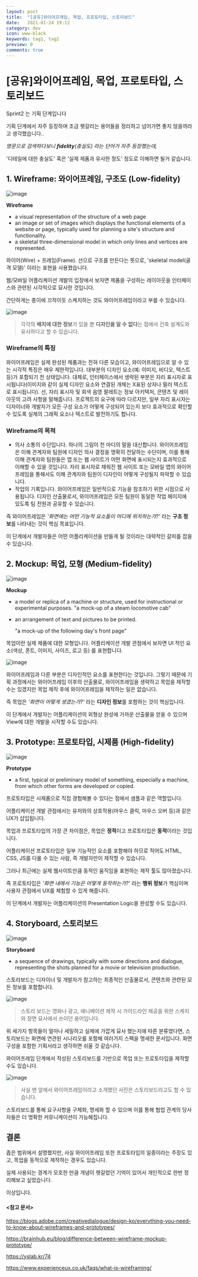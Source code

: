 ```yaml
---
layout: post
title:  "[공유]와이어프레임, 목업, 프로토타입, 스토리보드"
date:   2021-01-24 19:12
category: dev
icon: www-black
keywords: tag1, tag2
preview: 0
comments: true
---
```


# [공유]와이어프레임, 목업, 프로토타입, 스토리보드



Sprint2 는 기획 단계입니다

기획 단계에서 자주 등장하며 조금 헷갈리는 용어들을 정리하고 넘어가면 좋지 않을까라고 생각했습니다..

*영문으로 검색하다보니 **fidelity**(충실도) 라는 단어가 자주 등장했는데,*

'디테일에 대한 충실도' 혹은 '실제 제품과 유사한 정도' 정도로 이해하면 될거 같습니다.

## 1. Wireframe: 와이어프레임, 구조도 (Low-fidelity)

![image](https://t1.daumcdn.net/cfile/tistory/237B024B568CD6D632)

**Wireframe**

- a visual representation of the structure of a web page
- an image or set of images which displays the functional elements of a website or page, typically used for planning a site's structure and functionality.
- a skeletal three-dimensional model in which only lines and vertices are represented.

와이어(Wire) + 프레임(Frame). 선으로 구조를 만든다는 뜻으로, 'skeletal model(골격 모델)' 이라는 표현을 사용했습니다.

웹/모바일 어플리케이션 개발의 입장에서 보자면 제품을 구성하는 레이아웃을 인터페이스와 관련된 시각적으로 묘사한 것입니다.

간단하게는 종이에 끄적이듯 스케치하는 것도 와이어프레임이라고 부를 수 있습니다.

![image](https://i.pinimg.com/originals/5f/f9/69/5ff9698af5b7cb72dae2305248945b38.jpg)

> 각각의 **배치에 대한 정보**가 있을 뿐 **디자인을 알 수 없다**는 점에서 건축 설계도와 유사하다고 할 수 있습니다.

### Wireframe의 특징

와이어프레임은 실제 완성된 제품과는 전혀 다른 모습이고, 와이어프레임으로 알 수 있는 시각적 특징은 매우 제한적입니다. 대부분의 디자인 요소(예: 이미지, 비디오, 텍스트 등)가 포함되기 전 상태입니다. 대체로, 인터페이스에서 생략된 부분은 자리 표시자로 표시됩니다(이미지와 같이 실제 디자인 요소와 연결된 개체는 X표된 상자나 필러 텍스트로 표시됩니다). 선, 자리 표시자 및 회색 음영 팔레트는 정보 아키텍처, 콘텐츠 및 레이아웃의 고려 사항을 말해줍니다. 프로젝트의 요구에 따라 다르지만, 일부 자리 표시자는 디자이너와 개발자가 모든 구성 요소가 어떻게 구성되어 있는지 보다 효과적으로 확인할 수 있도록 실제의 그래픽 요소나 텍스트로 발전하기도 합니다.

### Wireframe의 목적

- 의사 소통의 수단입니다. 하나의 그림이 천 마디의 말을 대신합니다. 와이어프레임은 이해 관계자와 팀원에 디자인 의사 결정을 명확히 전달하는 수단이며, 이를 통해 이해 관계자와 팀원들은 앱 또는 웹 사이트가 어떤 화면에 표시되는지 효과적으로 이해할 수 있을 것입니다. 자리 표시자로 채워진 웹 사이트 또는 모바일 앱의 와이어프레임을 통해서도 이해 관계자와 팀원이 디자인이 어떻게 구성될지 파악할 수 있습니다.
- 작업의 기록입니다. 와이어프레임은 일반적으로 기능을 참조하기 위한 시점으로 사용됩니다. 디자인 산출물로서, 와이어프레임은 모든 팀원이 동일한 작업 페이지에 있도록 팀 전원과 공유할 수 있습니다.

즉 와이어프레임은 *'화면에는 어떤 기능적 요소들이 어디에 위치하는가?'* 라는 **구조 정보**를 나타내는 것이 핵심 목표입니다.

이 단계에서 개발자들은 어떤 어플리케이션을 만들게 될 것이라는 대략적인 갈피를 잡을 수 있습니다.

## 2. Mockup: 목업, 모형 (Medium-fidelity)

![image](https://mockuptree.com/wp-content/uploads/2020/01/website-mockup-psd.jpg)

**Mockup**

- a model or replica of a machine or structure, used for instructional or experimental purposes. "a mock-up of a steam locomotive cab"

- an arrangement of text and pictures to be printed.

   "a mock-up of the following day's front page"

목업이란 실제 제품에 대한 모형입니다. 어플리케이션 개발 관점에서 보자면 UI 적인 요소(색상, 폰트, 이미지, 사이즈, 로고 등) 를 표현합니다.

![image](https://www.brainvire.com/wp/wp-content/uploads/2016/07/Differance-between-Wireframe-Mock-up-1.jpg)

와이어프레임과 다른 부분은 디자인적인 요소를 표현한다는 것입니다. 그렇기 때문에 기획 과정에서는 와이어프레임 이후의 산출물로, 와이어프레임을 생략하고 목업을 제작할 수는 있겠지만 목업 제작 후에 와이어프레임을 제작하는 일은 없습니다.

즉 목업은 *'화면이 어떻게 생겼는가?'* 라는 **디자인 정보**를 포함하는 것이 핵심입니다.

이 단계에서 개발자는 어플리케이션의 외형상 완성에 가까운 산출물을 얻을 수 있으며 View에 대한 개발을 시작할 수도 있습니다.

## 3. Prototype: 프로토타입, 시제품 (High-fidelity)

![image](https://www.webdesigningstudio.com/wp-content/uploads/2018/09/5-image6-e1508892464431-750x350.png)

**Prototype**

- a first, typical or preliminary model of something, especially a machine, from which other forms are developed or copied.

프로토타입은 시제품으로 직접 경험해볼 수 있다는 점에서 샘플과 같은 역할입니다.

어플리케이션 개발 관점에서는 유저와의 상호작용(마우스 클릭, 마우스 오버 등)과 같은 UX가 삽입됩니다.

목업과 프로토타입의 가장 큰 차이점은, 목업은 **정적**이고 프로토타입은 **동적**이라는 것입니다.

어플리케이션 프로토타입은 일부 기능적인 요소를 포함해야 하므로 적어도 HTML, CSS, JS를 다룰 수 있는 사람, 즉 개발자만이 제작할 수 있습니다.

그러나 최근에는 실제 웹사이트만큼 동적인 움직임을 표현하는 제작 툴도 많아졌습니다.

즉 프로토타입은 *'화면 내에서 기능은 어떻게 동작하는가?'* 라는 **행위 정보**가 핵심이며 사용자 관점에서 UX를 체험할 수 있게 해줍니다.

이 단계에서 개발자는 어플리케이션의 Presentation Logic을 완성할 수도 있습니다.

## 4. Storyboard, 스토리보드

![image](https://sbt.blob.core.windows.net/storyboards/derek6949/3d-design-site.png)

**Storyboard**

- a sequence of drawings, typically with some directions and dialogue, representing the shots planned for a movie or television production.

스토리보드는 디자이너 및 개발자가 참고하는 최종적인 산출물로서, 콘텐츠와 관련된 모든 정보를 포함합니다.

![image](https://upload.wikimedia.org/wikipedia/commons/thumb/d/d0/Storyboard_for_The_Radio_Adventures_of_Dr._Floyd.jpg/1920px-Storyboard_for_The_Radio_Adventures_of_Dr._Floyd.jpg)

> 스토리 보드는 영화나 광고, 애니메이션 제작 시 가이드라인 제공을 위한 스케치와 장면 묘사에서 쓰이던 용어입니다.

위 세가지 항목들이 얼마나 세밀하고 실제에 가깝게 묘사 했는지에 따른 분류였다면, 스토리보드는 화면에 연관된 시나리오를 포함해 여러가지 스펙을 명세한 문서입니다. 화면 구성을 포함한 기획서라고 생각하면 쉬울 것 같습니다.

와이어프레임 단계에서 작성된 스토리보드를 기반으로 목업 또는 프로토타입을 제작할 수도 있습니다.

![image](https://t1.daumcdn.net/cfile/tistory/237B024B568CD6D632)

> 사실 맨 앞에서 와이어프레임이라고 소개했던 사진은 스토리보드라고도 할 수 있습니다.

스토리보드를 통해 요구사항을 구체화, 명세화 할 수 있으며 이를 통해 협업 관계의 당사자들은 더 명확한 커뮤니케이션이 가능해집니다.

## 결론

좁은 범위에서 설명했지만, 사실 와이어프레임 또한 프로토타입의 일종이라는 주장도 있고, 목업을 동적으로 제작하는 경우도 있습니다.

실제 사용되는 경계가 모호한 만큼 개념이 헷갈렸던 기억이 있어서 개인적으로 한번 정리해보고 싶었습니다.

이상입니다.

#### **<참고 문서>**

https://blogs.adobe.com/creativedialogue/design-ko/everything-you-need-to-know-about-wireframes-and-prototypes/

https://brainhub.eu/blog/difference-between-wireframe-mockup-prototype/

https://yslab.kr/74

https://www.experienceux.co.uk/faqs/what-is-wireframing/